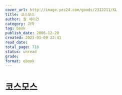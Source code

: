 ```yaml
---
cover_url: http://image.yes24.com/goods/2312211/XL
title: 코스모스
author: 칼 세이건
category: 과학
tag: book
publish_date: 2006-12-20
created: 2023-01-09 22:41
read_date:
total_page: 718
status: unread 
grade:
format: ebook
---
```


# 코스모스
